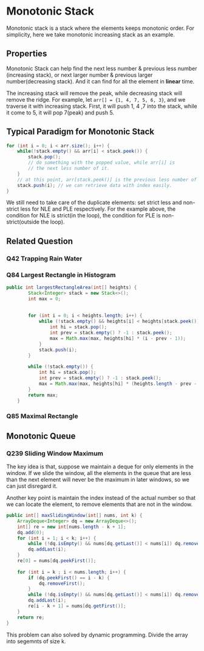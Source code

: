 # Monotonic Stack

Monotonic stack is a stack where the elements keeps monotonic order. For simplicity, here we take monotonic increasing stack as an example.

## Properties

Monotonic Stack can help find the next less number & previous less number (increasing stack), or next larger number & previous larger number(decreasing stack). And it can find for all the element in **linear** time. 

The increasing stack will remove the peak, while decreasing stack will remove the ridge. For example, let `arr[] = {1, 4, 7, 5, 6, 3}`, and we traverse it with increasing stack. First, it will push 1, 4 ,7 into the stack, while it come to 5, it will pop 7(peak) and push 5.

## Typical Paradigm for Monotonic Stack

```java
for (int i = 0; i < arr.size(); i++) {
    while(!stack.empty() && arr[i] < stack.peek()) {
        stack.pop(); 
        // do something with the popped value, while arr[i] is
        // the next less number of it.
    }
    // at this point, arr[stack.peek()] is the previous less number of arr[i]
    stack.push(i); // we can retrieve data with index easily. 
}
```

We still need to take care of the duplicate elements: set strict less and non-strict less for NLE and PLE respectively. For the example above, the condition for NLE is strict(in the loop), the condition for PLE is non-strict(outside the loop).

## Related Question

### Q42 Trapping Rain Water

### Q84 Largest Rectangle in Histogram

```java
public int largestRectangleArea(int[] heights) {
        Stack<Integer> stack = new Stack<>();
        int max = 0;
        
        
        for (int i = 0; i < heights.length; i++) {
            while (!stack.empty() && heights[i] < heights[stack.peek()]) {
                int hi = stack.pop();
                int prev = stack.empty() ? -1 : stack.peek();
                max = Math.max(max, heights[hi] * (i - prev - 1));
            }
            stack.push(i);
        }
        
        while (!stack.empty()) {
            int hi = stack.pop();
            int prev = stack.empty() ? -1 : stack.peek();
            max = Math.max(max, heights[hi] * (heights.length - prev - 1));
        }
        return max;
    }
```

### Q85 Maximal Rectangle

## Monotonic Queue

### Q239 Sliding Window Maximum

The key idea is that, suppose we maintain a deque for only elements in the window. If we slide the window, all the elements in the queue that are less than the next element will never be the maximum in later windows, so we can just disregard it.

Another key point is maintain the index instead of the actual number so that we can locate the element, to remove elements that are not in the window.

```java
public int[] maxSlidingWindow(int[] nums, int k) {
    ArrayDeque<Integer> dq = new ArrayDeque<>();
    int[] re = new int[nums.length - k + 1];
    dq.add(0);
    for (int i = 1; i < k; i++) {
        while (!dq.isEmpty() && nums[dq.getLast()] < nums[i]) dq.removeLast();
        dq.addLast(i);
    }
    re[0] = nums[dq.peekFirst()];
    
    for (int i = k ; i < nums.length; i++) {
        if (dq.peekFirst() == i - k) {
            dq.removeFirst();
        }
        while (!dq.isEmpty() && nums[dq.getLast()] < nums[i]) dq.removeLast();
        dq.addLast(i);
        re[i - k + 1] = nums[dq.getFirst()];
    }
    return re;
}
```

This problem can also solved by dynamic programming. Divide the array into segemnts of size k.


